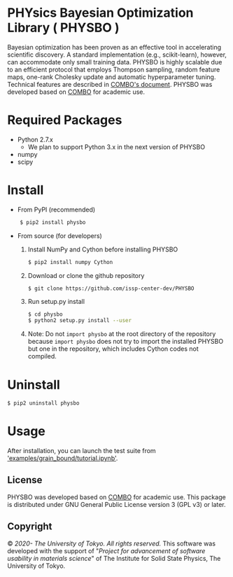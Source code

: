 # PHYsics Bayesian Optimization Library ( PHYSBO )
Bayesian optimization has been proven as an effective tool in accelerating scientific discovery.
A standard implementation (e.g., scikit-learn), however, can accommodate only small training data.
PHYSBO is highly scalable due to an efficient protocol that employs Thompson sampling, random feature maps, one-rank Cholesky update and automatic hyperparameter tuning. Technical features are described in [COMBO's document](/docs/combo_document.pdf).
PHYSBO was developed based on [COMBO](https://github.com/tsudalab/COMBO) for academic use.

# Required Packages ############################
* Python 2.7.x
    * We plan to support Python 3.x in the next version of PHYSBO
* numpy
* scipy

# Install ######################################
- From PyPI (recommended)
```bash
    $ pip2 install physbo
```

- From source (for developers)
    1. Install NumPy and Cython before installing PHYSBO
        ```bash
        $ pip2 install numpy Cython
        ```

    1. Download or clone the github repository
        ```
        $ git clone https://github.com/issp-center-dev/PHYSBO
        ```

    1. Run setup.py install
        ``` bash
        $ cd physbo
        $ python2 setup.py install --user
        ```

    1. Note: Do not `import physbo` at the root directory of the repository because `import physbo` does not try to import the installed PHYSBO but one in the repository, which includes Cython codes not compiled.

# Uninstall
```bash
$ pip2 uninstall physbo
```

# Usage
After installation, you can launch the test suite from ['examples/grain_bound/tutorial.ipynb'](examples/grain_bound/tutorial.ipynb).

## License
PHYSBO was developed based on [COMBO](https://github.com/tsudalab/COMBO) for academic use.
This package is distributed under GNU General Public License version 3 (GPL v3) or later.

Copyright
---------

© *2020- The University of Tokyo. All rights reserved.*
This software was developed with the support of \"*Project for advancement of software usability in materials science*\" of The Institute for Solid State Physics, The University of Tokyo. 
